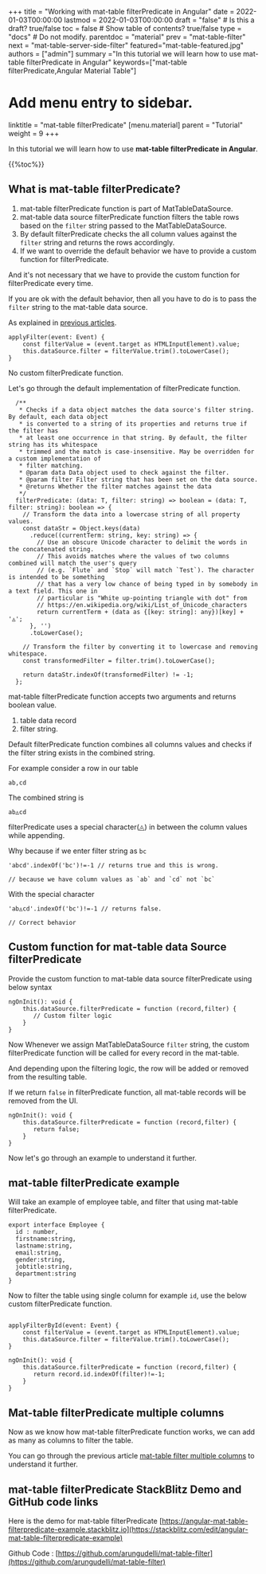 +++
title = "Working with mat-table filterPredicate in Angular"
date = 2022-01-03T00:00:00
lastmod = 2022-01-03T00:00:00
draft = "false"  # Is this a draft? true/false
toc = false  # Show table of contents? true/false
type = "docs"  # Do not modify.
parentdoc = "material"
prev = "mat-table-filter"
next = "mat-table-server-side-filter"
featured="mat-table-featured.jpg"
authors = ["admin"]
summary ="In this tutorial we will learn how to use mat-table filterPredicate in Angular"
keywords=["mat-table filterPredicate,Angular Material Table"]


# Add menu entry to sidebar.
linktitle = "mat-table filterPredicate"
[menu.material]
  parent = "Tutorial"
  weight = 9
+++

In this tutorial we will learn how to use **mat-table filterPredicate in Angular**.

{{%toc%}}

## What is mat-table filterPredicate?

1. mat-table filterPredicate function is part of MatTableDataSource. 
2. mat-table data source filterPredicate function filters the table rows based on the `filter` string passed to the MatTableDataSource. 
3. By default filterPredicate checks the all column values against the `filter` string and returns the rows accordingly. 
4. If we want to override the default behavior we have to provide a custom function for filterPredicate.

And it's not necessary that we have to provide the custom function for filterPredicate every time. 

If you are ok with the default behavior, then all you have to do is to pass the `filter` string to the mat-table data source. 

As explained in [previous articles](https://www.angularjswiki.com/material/mat-table-filter/). 

```
applyFilter(event: Event) {
    const filterValue = (event.target as HTMLInputElement).value;
    this.dataSource.filter = filterValue.trim().toLowerCase();
}
```

No custom filterPredicate function. 

Let's go through the default implementation of filterPredicate function. 


```
  /**
   * Checks if a data object matches the data source's filter string. By default, each data object
   * is converted to a string of its properties and returns true if the filter has
   * at least one occurrence in that string. By default, the filter string has its whitespace
   * trimmed and the match is case-insensitive. May be overridden for a custom implementation of
   * filter matching.
   * @param data Data object used to check against the filter.
   * @param filter Filter string that has been set on the data source.
   * @returns Whether the filter matches against the data
   */
  filterPredicate: (data: T, filter: string) => boolean = (data: T, filter: string): boolean => {
    // Transform the data into a lowercase string of all property values.
    const dataStr = Object.keys(data)
      .reduce((currentTerm: string, key: string) => {
        // Use an obscure Unicode character to delimit the words in the concatenated string.
        // This avoids matches where the values of two columns combined will match the user's query
        // (e.g. `Flute` and `Stop` will match `Test`). The character is intended to be something
        // that has a very low chance of being typed in by somebody in a text field. This one in
        // particular is "White up-pointing triangle with dot" from
        // https://en.wikipedia.org/wiki/List_of_Unicode_characters
        return currentTerm + (data as {[key: string]: any})[key] + '◬';
      }, '')
      .toLowerCase();

    // Transform the filter by converting it to lowercase and removing whitespace.
    const transformedFilter = filter.trim().toLowerCase();

    return dataStr.indexOf(transformedFilter) != -1;
  };
```

mat-table filterPredicate function accepts two arguments and returns boolean value.

1. table data record
2. filter string. 

Default filterPredicate function combines all columns values and checks if the filter string exists in the combined string. 

For example consider a row in our table 

```
ab,cd 
```
The combined string is 
```
ab◬cd
```

filterPredicate uses a special character(◬) in between the column values while appending.

Why because if we enter filter string as `bc`

```
'abcd'.indexOf('bc')!=-1 // returns true and this is wrong.

// because we have column values as `ab` and `cd` not `bc`
```

With the special character 

```
'ab◬cd'.indexOf('bc')!=-1 // returns false.

// Correct behavior

```

## Custom function for mat-table data Source filterPredicate 

Provide the custom function to mat-table data source filterPredicate using below syntax

```
ngOnInit(): void {
    this.dataSource.filterPredicate = function (record,filter) {
       // Custom filter logic
    }
}
```

Now Whenever we assign MatTableDataSource `filter` string, the custom filterPredicate function will be called for every record in the mat-table. 

And depending upon the filtering logic, the row will be added or removed from the resulting table.

If we return `false` in filterPredicate function, all mat-table records will be removed from the UI. 

```
ngOnInit(): void {
    this.dataSource.filterPredicate = function (record,filter) {
       return false;
    }
}
```

Now let's go through an example to understand it further. 

## mat-table filterPredicate example

Will take an example of employee table, and filter that using mat-table filterPredicate. 

```
export interface Employee {
  id : number,	
  firstname:string,	
  lastname:string,	
  email:string,
  gender:string, 
  jobtitle:string,
  department:string
}
```

Now to filter the table using single column for example `id`, use the below custom filterPredicate function. 


```

applyFilterById(event: Event) {
    const filterValue = (event.target as HTMLInputElement).value;
    this.dataSource.filter = filterValue.trim().toLowerCase();
}

ngOnInit(): void {
    this.dataSource.filterPredicate = function (record,filter) {
       return record.id.indexOf(filter)!=-1;
    }
}
```

## Mat-table filterPredicate multiple columns

Now as we know how mat-table filterPredicate function works, we can add as many as columns to filter the table. 

You can go through the previous article [mat-table filter multiple columns](https://www.angularjswiki.com/material/mat-table-filter/#mat-table-filter-by-multiple-columns) to understand it further.  


## mat-table filterPredicate StackBlitz Demo and GitHub code links

Here is the demo for mat-table filterPredicate [https://angular-mat-table-filterpredicate-example.stackblitz.io](https://stackblitz.com/edit/angular-mat-table-filterpredicate-example)

Github Code : [https://github.com/arungudelli/mat-table-filter](https://github.com/arungudelli/mat-table-filter)



